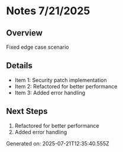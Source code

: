 # Notes 7/21/2025

## Overview
Fixed edge case scenario

## Details
- Item 1: Security patch implementation
- Item 2: Refactored for better performance
- Item 3: Added error handling

## Next Steps
1. Refactored for better performance
2. Added error handling

Generated on: 2025-07-21T12:35:40.555Z
